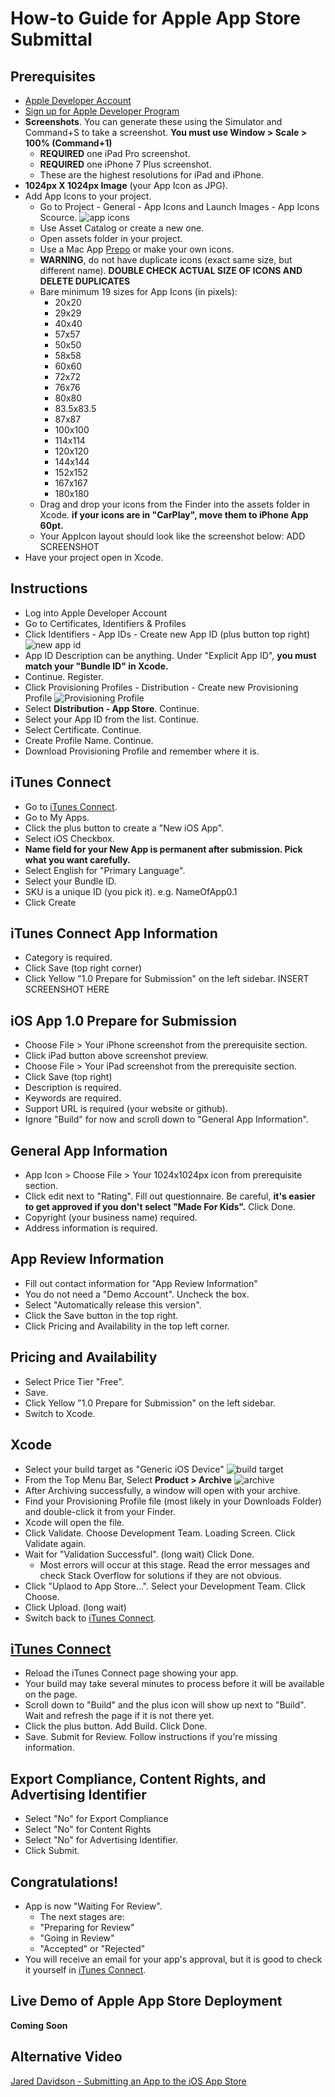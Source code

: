 # How-to Guide for Apple App Store Submittal


## Prerequisites
* [Apple Developer Account](https://developer.apple.com/)
* [Sign up for Apple Developer Program](https://developer.apple.com/account/#/membership/)
* **Screenshots**. You can generate these using the Simulator and Command+S to take a screenshot. **You must use Window > Scale > 100% (Command+1)**
  * **REQUIRED** one iPad Pro screenshot.
  * **REQUIRED** one iPhone 7 Plus screenshot. 
  * These are the highest resolutions for iPad and iPhone.
* **1024px X 1024px Image** (your App Icon as JPG).
* Add App Icons to your project.
  * Go to Project - General - App Icons and Launch Images - App Icons Scource.
  ![app icons](https://github.com/alex-wap/app-store/blob/master/images/0.png "app icons")
  * Use Asset Catalog or create a new one.
  * Open assets folder in your project.
  * Use a Mac App [Prepo](https://itunes.apple.com/us/app/prepo/id476533227?mt=12) or make your own icons. 
  * **WARNING**, do not have duplicate icons (exact same size, but different name). **DOUBLE CHECK ACTUAL SIZE OF ICONS AND DELETE DUPLICATES**
  * Bare minimum 19 sizes for App Icons (in pixels):
    * 20x20
    * 29x29
    * 40x40 
    * 57x57
    * 50x50
    * 58x58
    * 60x60 
    * 72x72
    * 76x76
    * 80x80
    * 83.5x83.5
    * 87x87
    * 100x100
    * 114x114
    * 120x120
    * 144x144
    * 152x152
    * 167x167
    * 180x180
  * Drag and drop your icons from the Finder into the assets folder in Xcode. **if your icons are in "CarPlay", move them to iPhone App 60pt.**
  * Your AppIcon layout should look like the screenshot below:
  ADD SCREENSHOT
* Have your project open in Xcode. 

## Instructions
* Log into Apple Developer Account
* Go to Certificates, Identifiers & Profiles
* Click Identifiers - App IDs - Create new App ID (plus button top right)
![new app id](https://github.com/alex-wap/app-store/blob/master/images/1.png "App IDs")
* App ID Description can be anything. Under "Explicit App ID", **you must match your "Bundle ID" in Xcode.**
* Continue. Register.
* Click Provisioning Profiles - Distribution - Create new Provisioning Profile
![Provisioning Profile](https://github.com/alex-wap/app-store/blob/master/images/2.png "Provisioning Profile")
* Select **Distribution - App Store**. Continue.
* Select your App ID from the list. Continue.
* Select Certificate. Continue.
* Create Profile Name. Continue.
* Download Provisioning Profile and remember where it is.

## iTunes Connect
* Go to [iTunes Connect](https://itunesconnect.apple.com/). 
* Go to My Apps.
* Click the plus button to create a "New iOS App".
* Select iOS Checkbox.
* **Name field for your New App is permanent after submission. Pick what you want carefully.** 
* Select English for "Primary Language". 
* Select your Bundle ID. 
* SKU is a unique ID (you pick it). e.g. NameOfApp0.1
* Click Create

## iTunes Connect App Information
* Category is required.
* Click Save (top right corner)
* Click Yellow "1.0 Prepare for Submission" on the left sidebar.
INSERT SCREENSHOT HERE

## iOS App 1.0 Prepare for Submission
* Choose File > Your iPhone screenshot from the prerequisite section. 
* Click iPad button above screenshot preview.
* Choose File > Your iPad screenshot from the prerequisite section. 
* Click Save (top right)
* Description is required. 
* Keywords are required. 
* Support URL is required (your website or github). 
* Ignore "Build" for now and scroll down to "General App Information".

## General App Information
* App Icon > Choose File > Your 1024x1024px icon from prerequisite section.
* Click edit next to "Rating". Fill out questionnaire. Be careful, **it's easier to get approved if you don't select "Made For Kids".** Click Done.
* Copyright (your business name) required.
* Address information is required.

## App Review Information
* Fill out contact information for "App Review Information"
* You do not need a "Demo Account". Uncheck the box.
* Select "Automatically release this version".
* Click the Save button in the top right.
* Click Pricing and Availability in the top left corner.

## Pricing and Availability
* Select Price Tier "Free".
* Save.
* Click Yellow "1.0 Prepare for Submission" on the left sidebar.
* Switch to Xcode.

## Xcode
* Select your build target as "Generic iOS Device"
![build target](https://github.com/alex-wap/app-store/blob/master/images/3.png "build target")
* From the Top Menu Bar, Select **Product > Archive**
![archive](https://github.com/alex-wap/app-store/blob/master/images/4.png "archive")
* After Archiving successfully, a window will open with your archive.
* Find your Provisioning Profile file (most likely in your Downloads Folder) and double-click it from your Finder.
* Xcode will open the file.
* Click Validate. Choose Development Team. Loading Screen. Click Validate again.
* Wait for "Validation Successful". (long wait) Click Done.
  * Most errors will occur at this stage. Read the error messages and check Stack Overflow for solutions if they are not obvious.
* Click "Uplaod to App Store...". Select your Development Team. Click Choose.
* Click Upload. (long wait)
* Switch back to [iTunes Connect](https://itunesconnect.apple.com/).

## [iTunes Connect](https://itunesconnect.apple.com/)
* Reload the iTunes Connect page showing your app.
* Your build may take several minutes to process before it will be available on the page.
* Scroll down to "Build" and the plus icon will show up next to "Build". Wait and refresh the page if it is not there yet.
* Click the plus button. Add Build. Click Done.
* Save. Submit for Review. Follow instructions if you're missing information.

## Export Compliance, Content Rights, and Advertising Identifier
* Select "No" for Export Compliance
* Select "No" for Content Rights
* Select "No" for Advertising Identifier.
* Click Submit.

## Congratulations!
* App is now "Waiting For Review". 
  * The next stages are:
  * "Preparing for Review"
  * "Going in Review"
  * "Accepted" or "Rejected" 
* You will receive an email for your app's approval, but it is good to check it yourself in [iTunes Connect](https://itunesconnect.apple.com/).

## Live Demo of Apple App Store Deployment


**Coming Soon**


## Alternative Video


[Jared Davidson - Submitting an App to the iOS App Store](https://www.youtube.com/watch?v=6uX7B8ZfMiw)